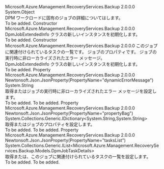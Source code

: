 <Type Name="DpmJobExtendedInfo" FullName="Microsoft.Azure.Management.RecoveryServices.Backup.Models.DpmJobExtendedInfo">
  <TypeSignature Language="C#" Value="public class DpmJobExtendedInfo" />
  <TypeSignature Language="ILAsm" Value=".class public auto ansi beforefieldinit DpmJobExtendedInfo extends System.Object" />
  <TypeSignature Language="DocId" Value="T:Microsoft.Azure.Management.RecoveryServices.Backup.Models.DpmJobExtendedInfo" />
  <TypeSignature Language="VB.NET" Value="Public Class DpmJobExtendedInfo" />
  <TypeSignature Language="F#" Value="type DpmJobExtendedInfo = class" />
  <AssemblyInfo>
    <AssemblyName>Microsoft.Azure.Management.RecoveryServices.Backup</AssemblyName>
    <AssemblyVersion>2.0.0.0</AssemblyVersion>
  </AssemblyInfo>
  <Base>
    <BaseTypeName>System.Object</BaseTypeName>
  </Base>
  <Interfaces />
  <Docs>
    <summary>
            DPM ワークロードに固有のジョブの詳細についてはします。
            </summary>
    <remarks>To be added.</remarks>
  </Docs>
  <Members>
    <Member MemberName=".ctor">
      <MemberSignature Language="C#" Value="public DpmJobExtendedInfo ();" />
      <MemberSignature Language="ILAsm" Value=".method public hidebysig specialname rtspecialname instance void .ctor() cil managed" />
      <MemberSignature Language="DocId" Value="M:Microsoft.Azure.Management.RecoveryServices.Backup.Models.DpmJobExtendedInfo.#ctor" />
      <MemberSignature Language="VB.NET" Value="Public Sub New ()" />
      <MemberType>Constructor</MemberType>
      <AssemblyInfo>
        <AssemblyName>Microsoft.Azure.Management.RecoveryServices.Backup</AssemblyName>
        <AssemblyVersion>2.0.0.0</AssemblyVersion>
      </AssemblyInfo>
      <Parameters />
      <Docs>
        <summary>
            DpmJobExtendedInfo クラスの新しいインスタンスを初期化します。
            </summary>
        <remarks>To be added.</remarks>
      </Docs>
    </Member>
    <Member MemberName=".ctor">
      <MemberSignature Language="C#" Value="public DpmJobExtendedInfo (System.Collections.Generic.IList&lt;Microsoft.Azure.Management.RecoveryServices.Backup.Models.DpmJobTaskDetails&gt; tasksList = null, System.Collections.Generic.IDictionary&lt;string,string&gt; propertyBag = null, string dynamicErrorMessage = null);" />
      <MemberSignature Language="ILAsm" Value=".method public hidebysig specialname rtspecialname instance void .ctor(class System.Collections.Generic.IList`1&lt;class Microsoft.Azure.Management.RecoveryServices.Backup.Models.DpmJobTaskDetails&gt; tasksList, class System.Collections.Generic.IDictionary`2&lt;string, string&gt; propertyBag, string dynamicErrorMessage) cil managed" />
      <MemberSignature Language="DocId" Value="M:Microsoft.Azure.Management.RecoveryServices.Backup.Models.DpmJobExtendedInfo.#ctor(System.Collections.Generic.IList{Microsoft.Azure.Management.RecoveryServices.Backup.Models.DpmJobTaskDetails},System.Collections.Generic.IDictionary{System.String,System.String},System.String)" />
      <MemberSignature Language="VB.NET" Value="Public Sub New (Optional tasksList As IList(Of DpmJobTaskDetails) = null, Optional propertyBag As IDictionary(Of String, String) = null, Optional dynamicErrorMessage As String = null)" />
      <MemberSignature Language="F#" Value="new Microsoft.Azure.Management.RecoveryServices.Backup.Models.DpmJobExtendedInfo : System.Collections.Generic.IList&lt;Microsoft.Azure.Management.RecoveryServices.Backup.Models.DpmJobTaskDetails&gt; * System.Collections.Generic.IDictionary&lt;string, string&gt; * string -&gt; Microsoft.Azure.Management.RecoveryServices.Backup.Models.DpmJobExtendedInfo" Usage="new Microsoft.Azure.Management.RecoveryServices.Backup.Models.DpmJobExtendedInfo (tasksList, propertyBag, dynamicErrorMessage)" />
      <MemberType>Constructor</MemberType>
      <AssemblyInfo>
        <AssemblyName>Microsoft.Azure.Management.RecoveryServices.Backup</AssemblyName>
        <AssemblyVersion>2.0.0.0</AssemblyVersion>
      </AssemblyInfo>
      <Parameters>
        <Parameter Name="tasksList" Type="System.Collections.Generic.IList&lt;Microsoft.Azure.Management.RecoveryServices.Backup.Models.DpmJobTaskDetails&gt;" />
        <Parameter Name="propertyBag" Type="System.Collections.Generic.IDictionary&lt;System.String,System.String&gt;" />
        <Parameter Name="dynamicErrorMessage" Type="System.String" />
      </Parameters>
      <Docs>
        <param name="tasksList">このジョブに関連付けられているタスクの一覧です。</param>
        <param name="propertyBag">ジョブのプロパティです。</param>
        <param name="dynamicErrorMessage">ジョブの実行時に非ローカライズされたエラー メッセージ。</param>
        <summary>
            DpmJobExtendedInfo クラスの新しいインスタンスを初期化します。
            </summary>
        <remarks>To be added.</remarks>
      </Docs>
    </Member>
    <Member MemberName="DynamicErrorMessage">
      <MemberSignature Language="C#" Value="public string DynamicErrorMessage { get; set; }" />
      <MemberSignature Language="ILAsm" Value=".property instance string DynamicErrorMessage" />
      <MemberSignature Language="DocId" Value="P:Microsoft.Azure.Management.RecoveryServices.Backup.Models.DpmJobExtendedInfo.DynamicErrorMessage" />
      <MemberSignature Language="VB.NET" Value="Public Property DynamicErrorMessage As String" />
      <MemberSignature Language="F#" Value="member this.DynamicErrorMessage : string with get, set" Usage="Microsoft.Azure.Management.RecoveryServices.Backup.Models.DpmJobExtendedInfo.DynamicErrorMessage" />
      <MemberType>Property</MemberType>
      <AssemblyInfo>
        <AssemblyName>Microsoft.Azure.Management.RecoveryServices.Backup</AssemblyName>
        <AssemblyVersion>2.0.0.0</AssemblyVersion>
      </AssemblyInfo>
      <Attributes>
        <Attribute>
          <AttributeName>Newtonsoft.Json.JsonProperty(PropertyName="dynamicErrorMessage")</AttributeName>
        </Attribute>
      </Attributes>
      <ReturnValue>
        <ReturnType>System.String</ReturnType>
      </ReturnValue>
      <Docs>
        <summary>
            取得またはジョブの実行時に非ローカライズされたエラー メッセージを設定します。
            </summary>
        <value>To be added.</value>
        <remarks>To be added.</remarks>
      </Docs>
    </Member>
    <Member MemberName="PropertyBag">
      <MemberSignature Language="C#" Value="public System.Collections.Generic.IDictionary&lt;string,string&gt; PropertyBag { get; set; }" />
      <MemberSignature Language="ILAsm" Value=".property instance class System.Collections.Generic.IDictionary`2&lt;string, string&gt; PropertyBag" />
      <MemberSignature Language="DocId" Value="P:Microsoft.Azure.Management.RecoveryServices.Backup.Models.DpmJobExtendedInfo.PropertyBag" />
      <MemberSignature Language="VB.NET" Value="Public Property PropertyBag As IDictionary(Of String, String)" />
      <MemberSignature Language="F#" Value="member this.PropertyBag : System.Collections.Generic.IDictionary&lt;string, string&gt; with get, set" Usage="Microsoft.Azure.Management.RecoveryServices.Backup.Models.DpmJobExtendedInfo.PropertyBag" />
      <MemberType>Property</MemberType>
      <AssemblyInfo>
        <AssemblyName>Microsoft.Azure.Management.RecoveryServices.Backup</AssemblyName>
        <AssemblyVersion>2.0.0.0</AssemblyVersion>
      </AssemblyInfo>
      <Attributes>
        <Attribute>
          <AttributeName>Newtonsoft.Json.JsonProperty(PropertyName="propertyBag")</AttributeName>
        </Attribute>
      </Attributes>
      <ReturnValue>
        <ReturnType>System.Collections.Generic.IDictionary&lt;System.String,System.String&gt;</ReturnType>
      </ReturnValue>
      <Docs>
        <summary>
            取得またはジョブのプロパティを設定します。
            </summary>
        <value>To be added.</value>
        <remarks>To be added.</remarks>
      </Docs>
    </Member>
    <Member MemberName="TasksList">
      <MemberSignature Language="C#" Value="public System.Collections.Generic.IList&lt;Microsoft.Azure.Management.RecoveryServices.Backup.Models.DpmJobTaskDetails&gt; TasksList { get; set; }" />
      <MemberSignature Language="ILAsm" Value=".property instance class System.Collections.Generic.IList`1&lt;class Microsoft.Azure.Management.RecoveryServices.Backup.Models.DpmJobTaskDetails&gt; TasksList" />
      <MemberSignature Language="DocId" Value="P:Microsoft.Azure.Management.RecoveryServices.Backup.Models.DpmJobExtendedInfo.TasksList" />
      <MemberSignature Language="VB.NET" Value="Public Property TasksList As IList(Of DpmJobTaskDetails)" />
      <MemberSignature Language="F#" Value="member this.TasksList : System.Collections.Generic.IList&lt;Microsoft.Azure.Management.RecoveryServices.Backup.Models.DpmJobTaskDetails&gt; with get, set" Usage="Microsoft.Azure.Management.RecoveryServices.Backup.Models.DpmJobExtendedInfo.TasksList" />
      <MemberType>Property</MemberType>
      <AssemblyInfo>
        <AssemblyName>Microsoft.Azure.Management.RecoveryServices.Backup</AssemblyName>
        <AssemblyVersion>2.0.0.0</AssemblyVersion>
      </AssemblyInfo>
      <Attributes>
        <Attribute>
          <AttributeName>Newtonsoft.Json.JsonProperty(PropertyName="tasksList")</AttributeName>
        </Attribute>
      </Attributes>
      <ReturnValue>
        <ReturnType>System.Collections.Generic.IList&lt;Microsoft.Azure.Management.RecoveryServices.Backup.Models.DpmJobTaskDetails&gt;</ReturnType>
      </ReturnValue>
      <Docs>
        <summary>
            取得または、このジョブに関連付けられているタスクの一覧を設定します。
            </summary>
        <value>To be added.</value>
        <remarks>To be added.</remarks>
      </Docs>
    </Member>
  </Members>
</Type>